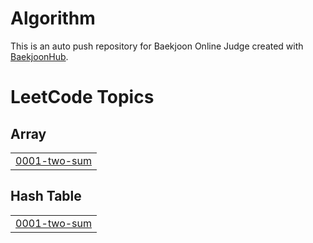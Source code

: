 # Algorithm
This is an auto push repository for Baekjoon Online Judge created with [BaekjoonHub](https://github.com/BaekjoonHub/BaekjoonHub).

<!---LeetCode Topics Start-->
# LeetCode Topics
## Array
|  |
| ------- |
| [0001-two-sum](https://github.com/hohoyoungyoung/Algorithm/tree/master/0001-two-sum) |
## Hash Table
|  |
| ------- |
| [0001-two-sum](https://github.com/hohoyoungyoung/Algorithm/tree/master/0001-two-sum) |
<!---LeetCode Topics End-->